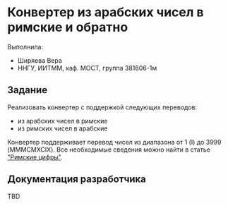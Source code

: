 # Конвертер из арабских чисел в римские и обратно

Выполнила:

 - Ширяева Вера
 - ННГУ, ИИТММ, каф. МОСТ, группа 381606-1м

## Задание

Реализовать конвертер с поддержкой следующих переводов:

 - из арабских чисел в римские
 - из римских чисел в арабские

Конвертер поддерживает перевод чисел из диапазона от 1 (I) до 3999 (MMMCMXCIX).
Все необходимые сведения можно найти в статье
["Римские цифры"][roman].

## Документация разработчика

TBD

<!-- LINKS -->

[roman]: http://www.latinpro.info/latin_cifrae.php

